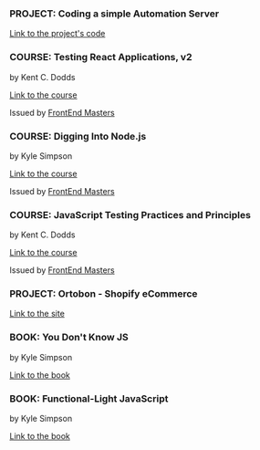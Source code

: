 ### PROJECT: Coding a simple Automation Server

[Link to the project's code](https://github.com/mendaomn/my-own-automation-server)

### COURSE: Testing React Applications, v2

by Kent C. Dodds

[Link to the course](https://frontendmasters.com/courses/testing-react/) 

Issued by [FrontEnd Masters](https://frontendmasters.com)

### COURSE: Digging Into Node.js

by Kyle Simpson

[Link to the course](https://frontendmasters.com/courses/digging-into-node/)

Issued by [FrontEnd Masters](https://frontendmasters.com)

### COURSE: JavaScript Testing Practices and Principles

by Kent C. Dodds

[Link to the course](https://frontendmasters.com/courses/testing-practices-principles) 

Issued by [FrontEnd Masters](https://frontendmasters.com)

### PROJECT: Ortobon - Shopify eCommerce

[Link to the site](http://www.orto-bon.it) 

### BOOK: You Don't Know JS

by Kyle Simpson

[Link to the book](https://github.com/getify/You-Dont-Know-JS) 

### BOOK: Functional-Light JavaScript

by Kyle Simpson

[Link to the book](https://github.com/getify/Functional-Light-JS) 

